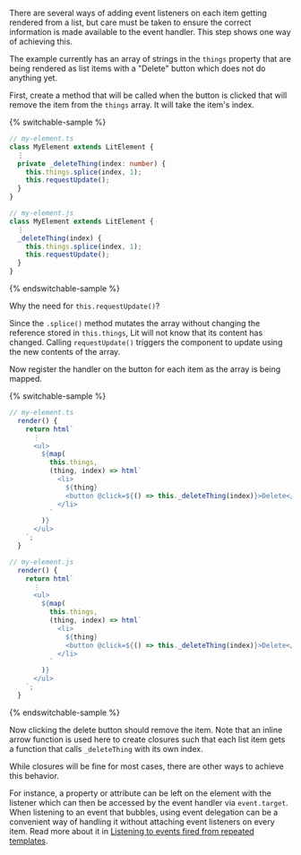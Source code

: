 There are several ways of adding event listeners on each item getting rendered
from a list, but care must be taken to ensure the correct information is made
available to the event handler. This step shows one way of achieving this.

The example currently has an array of strings in the `things` property that are
being rendered as list items with a "Delete" button which does not do anything
yet.

First, create a method that will be called when the button is clicked that will
remove the item from the `things` array. It will take the item's index.

{% switchable-sample %}

```ts
// my-element.ts
class MyElement extends LitElement {
  ⋮
  private _deleteThing(index: number) {
    this.things.splice(index, 1);
    this.requestUpdate();
  }
}
```

```js
// my-element.js
class MyElement extends LitElement {
  ⋮
  _deleteThing(index) {
    this.things.splice(index, 1);
    this.requestUpdate();
  }
}
```

{% endswitchable-sample %}

<litdev-aside type="info">

Why the need for `this.requestUpdate()`?

Since the `.splice()` method mutates the array without changing the reference
stored in `this.things`, Lit will not know that its content has changed. Calling
`requestUpdate()` triggers the component to update using the new contents of the
array.

</litdev-aside>

Now register the handler on the button for each item as the array is being
mapped.

{% switchable-sample %}

```ts
// my-element.ts
  render() {
    return html`
      ⋮
      <ul>
        ${map(
          this.things,
          (thing, index) => html`
            <li>
              ${thing}
              <button @click=${() => this._deleteThing(index)}>Delete</button>
            </li>
          `
        )}
      </ul>
    `;
  }
```

```js
// my-element.js
  render() {
    return html`
      ⋮
      <ul>
        ${map(
          this.things,
          (thing, index) => html`
            <li>
              ${thing}
              <button @click=${() => this._deleteThing(index)}>Delete</button>
            </li>
          `
        )}
      </ul>
    `;
  }
```

{% endswitchable-sample %}

Now clicking the delete button should remove the item. Note that an inline arrow
function is used here to create closures such that each list item gets a
function that calls `_deleteThing` with its own index.

<litdev-aside class="info">

While closures will be fine for most cases, there are other ways to achieve this
behavior.

For instance, a property or attribute can be left on the element with the
listener which can then be accessed by the event handler via `event.target`.
When listening to an event that bubbles, using event delegation can be a
convenient way of handling it without attaching event listeners on every item.
Read more about it in [Listening to events fired from repeated
templates](/docs/components/events/#listening-to-events-fired-from-repeated-templates).

</litdev-aside>
